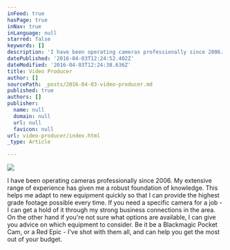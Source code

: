 ```yaml
---
inFeed: true
hasPage: true
inNav: true
inLanguage: null
starred: false
keywords: []
description: 'I have been operating cameras professionally since 2006. My extensive range of experience has given me a robust foundation of knowledge. This helps me adapt to new equipment quickly so that I can provide the highest grade footage possible every time. If you need a specific camera for a job - I can get a hold of it through my strong business connections in the area. On the other hand if you’re not sure what options are available, I can give you advice on which equipment to consider. Be it be a Blackmagic Pocket Cam, or a Red Epic - I’ve shot with them all, and can help you get the most out of your budget.'
datePublished: '2016-04-03T12:24:52.402Z'
dateModified: '2016-04-03T12:24:38.636Z'
title: Video Producer
author: []
sourcePath: _posts/2016-04-03-video-producer.md
published: true
authors: []
publisher:
  name: null
  domain: null
  url: null
  favicon: null
url: video-producer/index.html
_type: Article

---
```

![](https://the-grid-user-content.s3-us-west-2.amazonaws.com/a4c571cd-313f-4a0f-baea-7bff535a310d.jpg)

I have been operating cameras professionally since 2006\. My extensive range of experience has given me a robust foundation of knowledge. This helps me adapt to new equipment quickly so that I can provide the highest grade footage possible every time. If you need a specific camera for a job - I can get a hold of it through my strong business connections in the area. On the other hand if you're not sure what options are available, I can give you advice on which equipment to consider. Be it be a Blackmagic Pocket Cam, or a Red Epic - I've shot with them all, and can help you get the most out of your budget.